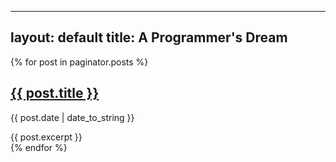 
---
layout: default
title: A Programmer's Dream
---
<div class="listing">
    {% for post in paginator.posts %}
    <div class="post other link">
      <h2></span> <a href="{{site.url}}{{post.url}}">{{ post.title }}</a></h2>
      <p class="post-date">{{ post.date | date_to_string }}</p>
      {{ post.excerpt }}
    </div>
    {% endfor %}
</div>